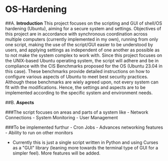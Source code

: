 # OS-Hardening

##A. **Introduction**
  This project focuses on the scripting and GUI of shell/OS hardening (Ubuntu), aiming for a secure system and settings. Objectives of this project are in accordance with synchronous coordination across multiple computers (currently implemented in my own), running from only one script, making the use of the script/GUI easier to be understood by users, and applying settings as independent of one another as possible as to not make the system complex to work with. 
  Since this project focuses on the UNIX-based Ubuntu operating system, the script will adhere and be in compliance with the CIS Benchmarks proposed for the OS (Ubuntu 23.04 in this case). 
  These benchmarks provide detailed instructions on how to configure various aspects of Ubuntu to meet best security practices. Although these benchmarks are wiely agreed upon, not every system can fit with the modifications. Hence, the settings and aspects are to be implemented according to the specific system and environment needs.

##B. **Aspects**

  ###The script focuses on areas and parts of a system like
    - Network Connections
    - System Monitoring
    - User Management

  ###To be implemented furthur
     - Cron Jobs
     - Advances networking features
     - Ability to run on other monitors

* Currently this is just a single script written in Python and using Curses as a "GUI" library (leaning more towards the terminal type of GUI for a simpler feel). More features will be added.



